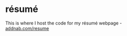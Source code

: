# résumé

This is where I host the code for my résumé webpage - [addnab.com/resume](addnab.com/resume/)
